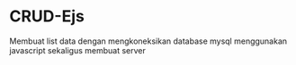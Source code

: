 # CRUD-Ejs
Membuat list data dengan mengkoneksikan database mysql menggunakan javascript sekaligus membuat server
